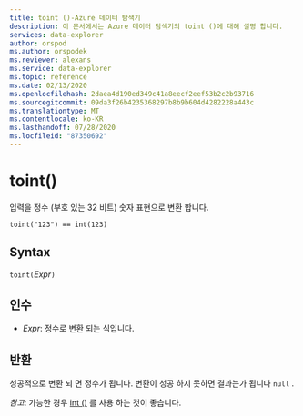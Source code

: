 ```yaml
---
title: toint ()-Azure 데이터 탐색기
description: 이 문서에서는 Azure 데이터 탐색기의 toint ()에 대해 설명 합니다.
services: data-explorer
author: orspod
ms.author: orspodek
ms.reviewer: alexans
ms.service: data-explorer
ms.topic: reference
ms.date: 02/13/2020
ms.openlocfilehash: 2daea4d190ed349c41a8eecf2eef53b2c2b93716
ms.sourcegitcommit: 09da3f26b4235368297b8b9b604d4282228a443c
ms.translationtype: MT
ms.contentlocale: ko-KR
ms.lasthandoff: 07/28/2020
ms.locfileid: "87350692"
---
```

# <a name="toint"></a>toint()

입력을 정수 (부호 있는 32 비트) 숫자 표현으로 변환 합니다.

```kusto
toint("123") == int(123)
```

## <a name="syntax"></a>Syntax

`toint(`*Expr*`)`

## <a name="arguments"></a>인수

* *Expr*: 정수로 변환 되는 식입니다. 

## <a name="returns"></a>반환

성공적으로 변환 되 면 정수가 됩니다.
변환이 성공 하지 못하면 결과는가 됩니다 `null` .
 
*참고*: 가능한 경우 [int ()](./scalar-data-types/int.md) 를 사용 하는 것이 좋습니다.
